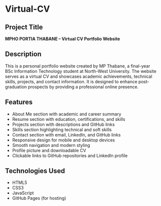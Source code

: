 # Virtual-CV

##  Project Title
**MPHO PORTIA THABANE – Virtual CV Portfolio Website**

## Description
This is a personal portfolio website created by MP Thabane, a final-year BSc Information Technology student at North-West University. The website serves as a virtual CV and showcases academic achievements, technical skills, projects, and contact information. It is designed to enhance post-graduation prospects by providing a professional online presence.

## Features
- About Me section with academic and career summary
- Resume section with education, certifications, and skills
- Projects section with descriptions and GitHub links
- Skills section highlighting technical and soft skills
- Contact section with email, LinkedIn, and GitHub links
- Responsive design for mobile and desktop devices
- Smooth navigation and modern styling
- Profile picture and downloadable CV
- Clickable links to GitHub repositories and LinkedIn profile

## Technologies Used
- HTML5
- CSS3
- JavaScript
- GitHub Pages (for hosting)
   

